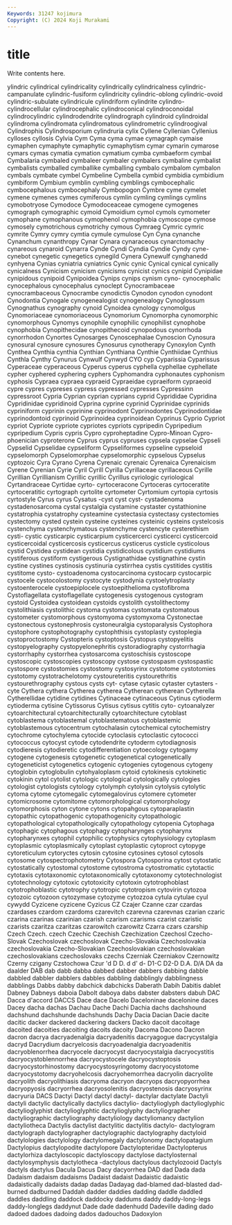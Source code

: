 ```yaml
---
Keywords: 31247 kojimura
Copyright: (C) 2024 Koji Murakami
---
```


# title

Write contents here.



ylindric cylindrical cylindricality cylindrically
cylindricalness cylindric-campanulate cylindric-fusiform cylindricity cylindric-oblong cylindric-ovoid cylindric-subulate cylindricule cylindriform cylindrite
cylindro- cylindrocellular cylindrocephalic cylindroconical cylindroconoidal cylindrocylindric cylindrodendrite cylindrograph cylindroid cylindroidal
cylindroma cylindromata cylindromatous cylindrometric cylindroogival Cylindrophis Cylindrosporium cylindruria cylix Cyllene
Cyllenian Cyllenius cylloses cyllosis Cylvia Cym Cyma cyma cymae cymagraph
cymaise cymaphen cymaphyte cymaphytic cymaphytism cymar cymarin cymarose cymars cymas
cymatia cymation cymatium cymba cymbaeform cymbal Cymbalaria cymbaled cymbaleer cymbaler
cymbalers cymbaline cymbalist cymbalists cymballed cymballike cymballing cymbalo cymbalom cymbalon
cymbals cymbate cymbel Cymbeline Cymbella cymbid cymbidia cymbidium cymbiform Cymbium
cymblin cymbling cymblings cymbocephalic cymbocephalous cymbocephaly Cymbopogon Cymbre cyme cymelet
cymene cymenes cymes cymiferous cymlin cymling cymlings cymlins cymobotryose Cymodoce
Cymodoceaceae cymogene cymogenes cymograph cymographic cymoid Cymoidium cymol cymols cymometer
cymophane cymophanous cymophenol cymophobia cymoscope cymose cymosely cymotrichous cymotrichy cymous
Cymraeg Cymric cymric cymrite Cymry cymry cymtia cymule cymulose Cyn
Cyna cynanche Cynanchum cynanthropy Cynar Cynara cynaraceous cynarctomachy cynareous cynaroid
Cynarra Cynde Cyndi Cyndia Cyndie Cyndy cyne- cynebot cynegetic cynegetics
cynegild Cynera Cynewulf cynghanedd cynhyena Cynias cyniatria cyniatrics Cynic cynic
Cynical cynical cynically cynicalness Cynicism cynicism cynicisms cynicist cynics cynipid
Cynipidae cynipidous cynipoid Cynipoidea Cynips cynips cynism cyno- cynocephalic cynocephalous
cynocephalus cynoclept Cynocrambaceae cynocrambaceous Cynocrambe cynodictis Cynodon cynodon cynodont Cynodontia
Cynogale cynogenealogist cynogenealogy Cynoglossum Cynognathus cynography cynoid Cynoidea cynology cynomolgus
Cynomoriaceae cynomoriaceous Cynomorium Cynomorpha cynomorphic cynomorphous Cynomys cynophile cynophilic cynophilist
cynophobe cynophobia Cynopithecidae cynopithecoid cynopodous cynorrhoda cynorrhodon Cynortes Cynosarges Cynoscephalae
Cynoscion Cynosura cynosural cynosure cynosures Cynosurus cynotherapy Cynoxylon Cynth Cynthea
Cynthia cynthia Cynthian Cynthiana Cynthie Cynthiidae Cynthius Cynthla Cynthy Cynurus
Cynwulf Cynwyd CYO cyp Cyparissia Cyparissus Cyperaceae cyperaceous Cyperus cyperus
cyphella cyphellae cyphellate cypher cyphered cyphering cyphers Cyphomandra cyphonautes cyphonism
cyphosis Cypraea cypraea cypraeid Cypraeidae cypraeiform cypraeoid cypre cypres cypreses
cypress cypressed cypresses Cypressinn cypressroot Cypria Cyprian cyprian cyprians cyprid
Cyprididae Cypridina Cypridinidae cypridinoid Cyprina cyprine cyprinid Cyprinidae cyprinids cypriniform
cyprinin cyprinine cyprinodont Cyprinodontes Cyprinodontidae cyprinodontoid cyprinoid Cyprinoidea cyprinoidean Cyprinus
Cyprio Cypriot cypriot Cypriote cypriote cypriotes cypriots cypripedin Cypripedium cypripedium
Cypris cypris Cypro cyproheptadine Cypro-Minoan Cypro-phoenician cyproterone Cyprus cyprus cypruses
cypsela cypselae Cypseli Cypselid Cypselidae cypseliform Cypseliformes cypseline cypseloid cypselomorph
Cypselomorphae cypselomorphic cypselous Cypselus cyptozoic Cyra Cyrano Cyrena Cyrenaic cyrenaic
Cyrenaica Cyrenaicism Cyrene Cyrenian Cyrie Cyril Cyrill Cyrilla Cyrillaceae cyrillaceous
Cyrille Cyrillian Cyrillianism Cyrillic cyrillic Cyrillus cyriologic cyriological Cyrtandraceae Cyrtidae
cyrto- cyrtoceracone Cyrtoceras cyrtoceratite cyrtoceratitic cyrtograph cyrtolite cyrtometer Cyrtomium cyrtopia
cyrtosis cyrtostyle Cyrus cyrus Cysatus -cyst cyst cyst- cystadenoma cystadenosarcoma
cystal cystalgia cystamine cystaster cystathionine cystatrophia cystatrophy cysteamine cystectasia cystectasy
cystectomies cystectomy cysted cystein cysteine cysteines cysteinic cysteins cystelcosis cystenchyma
cystenchymatous cystenchyme cystencyte cysterethism cysti- cystic cysticarpic cysticarpium cysticercerci cysticerci
cysticercoid cysticercoidal cysticercosis cysticercus cysticerus cysticle cysticolous cystid Cystidea cystidean
cystidia cystidicolous cystidium cystidiums cystiferous cystiform cystigerous Cystignathidae cystignathine cystin
cystine cystines cystinosis cystinuria cystirrhea cystis cystitides cystitis cystitome cysto-
cystoadenoma cystocarcinoma cystocarp cystocarpic cystocele cystocolostomy cystocyte cystodynia cystoelytroplasty cystoenterocele
cystoepiplocele cystoepithelioma cystofibroma Cystoflagellata cystoflagellate cystogenesis cystogenous cystogram cystoid Cystoidea
cystoidean cystoids cystolith cystolithectomy cystolithiasis cystolithic cystoma cystomas cystomata cystomatous
cystometer cystomorphous cystomyoma cystomyxoma Cystonectae cystonectous cystonephrosis cystoneuralgia cystoparalysis Cystophora
cystophore cystophotography cystophthisis cystoplasty cystoplegia cystoproctostomy Cystopteris cystoptosis Cystopus cystopyelitis
cystopyelography cystopyelonephritis cystoradiography cystorrhagia cystorrhaphy cystorrhea cystosarcoma cystoschisis cystoscope cystoscopic
cystoscopies cystoscopy cystose cystospasm cystospastic cystospore cystostomies cystostomy cystosyrinx cystotome
cystotomies cystotomy cystotrachelotomy cystoureteritis cystourethritis cystourethrography cystous cysts cyt- cytase
cytasic cytaster cytasters -cyte Cythera cythera Cytherea cytherea Cytherean cytherean
Cytherella Cytherellidae cytidine cytidines Cytinaceae cytinaceous Cytinus cytioderm cytioderma cytisine
Cytissorus Cytisus cytisus cytitis cyto- cytoanalyzer cytoarchitectural cytoarchitecturally cytoarchitecture cytoblast
cytoblastema cytoblastemal cytoblastematous cytoblastemic cytoblastemous cytocentrum cytochalasin cytochemical cytochemistry cytochrome
cytochylema cytocide cytoclasis cytoclastic cytococci cytococcus cytocyst cytode cytodendrite cytoderm
cytodiagnosis cytodieresis cytodieretic cytodifferentiation cytoecology cytogamy cytogene cytogenesis cytogenetic cytogenetical
cytogenetically cytogeneticist cytogenetics cytogenic cytogenies cytogenous cytogeny cytoglobin cytoglobulin cytohyaloplasm
cytoid cytokinesis cytokinetic cytokinin cytol cytolist cytologic cytological cytologically cytologies
cytologist cytologists cytology cytolymph cytolysin cytolysis cytolytic cytoma cytome cytomegalic
cytomegalovirus cytomere cytometer cytomicrosome cytomitome cytomorphological cytomorphology cytomorphosis cyton cytone
cytons cytopahgous cytoparaplastin cytopathic cytopathogenic cytopathogenicity cytopathologic cytopathological cytopathologically cytopathology
cytopenia Cytophaga cytophagic cytophagous cytophagy cytopharynges cytopharynx cytopharynxes cytophil cytophilic
cytophysics cytophysiology cytoplasm cytoplasmic cytoplasmically cytoplast cytoplastic cytoproct cytopyge cytoreticulum
cytoryctes cytosin cytosine cytosines cytosol cytosols cytosome cytospectrophotometry Cytospora Cytosporina
cytost cytostatic cytostatically cytostomal cytostome cytostroma cytostromatic cytotactic cytotaxis cytotaxonomic
cytotaxonomically cytotaxonomy cytotechnologist cytotechnology cytotoxic cytotoxicity cytotoxin cytotrophoblast cytotrophoblastic cytotrophy
cytotropic cytotropism cytovirin cytozoa cytozoic cytozoon cytozymase cytozyme cytozzoa cytula
cytulae cyul cywydd Cyzicene cyzicene Cyzicus CZ Czajer Czanne czar
czardas czardases czardom czardoms czarevitch czarevna czarevnas czarian czaric czarina
czarinas czarinian czarish czarism czarisms czarist czaristic czarists czaritza czaritzas
czarowitch czarowitz Czarra czars czarship Czech Czech. czech Czechic Czechish
Czechization Czechosl Czecho-Slovak Czechoslovak czechoslovak Czecho-Slovakia Czechoslovakia czechoslovakia Czecho-Slovakian Czechoslovakian
czechoslovakian czechoslovakians czechoslovaks czechs Czerniak Czerniakov Czernowitz Czerny czigany Czstochowa
Czur 'd D D. d d' d- D1-C D2-D D.A.
D/A DA da daalder DAB dab dabb dabba dabbed dabber
dabbers dabbing dabble dabbled dabbler dabblers dabbles dabbling dabblingly dabblingness
dabblings Dabbs dabby dabchick dabchicks Daberath Dabih Dabitis dablet Dabney
Dabneys daboia Dabolt daboya dabs dabster dabsters dabuh DAC Dacca
d'accord DACCS Dace dace Dacelo Daceloninae dacelonine daces Dacey dacha
dachas Dachau Dache Dachi Dachia dachs dachshound dachshund dachshunde dachshunds
Dachy Dacia Dacian Dacie dacite dacitic dacker dackered dackering dackers
Dacko dacoit dacoitage dacoited dacoities dacoiting dacoits dacoity Dacoma Dacono
Dacron dacron dacrya dacryadenalgia dacryadenitis dacryagogue dacrycystalgia dacryd Dacrydium dacryelcosis
dacryoadenalgia dacryoadenitis dacryoblenorrhea dacryocele dacryocyst dacryocystalgia dacryocystitis dacryocystoblennorrhea dacryocystocele dacryocystoptosis
dacryocystorhinostomy dacryocystosyringotomy dacryocystotome dacryocystotomy dacryohelcosis dacryohemorrhea dacryolin dacryolite dacryolith dacryolithiasis
dacryoma dacryon dacryops dacryopyorrhea dacryopyosis dacryorrhea dacryosolenitis dacryostenosis dacryosyrinx dacryuria
DACS Dactyi Dactyl dactyl dactyl- dactylar dactylate Dactyli dactyli dactylic
dactylically dactylics dactylio- dactylioglyph dactylioglyphic dactylioglyphist dactylioglyphtic dactylioglyphy dactyliographer dactyliographic
dactyliography dactyliology dactyliomancy dactylion dactyliotheca Dactylis dactylist dactylitic dactylitis dactylo-
dactylogram dactylograph dactylographer dactylographic dactylography dactyloid dactylologies dactylology dactylomegaly dactylonomy
dactylopatagium Dactylopius dactylopodite dactylopore Dactylopteridae Dactylopterus dactylorhiza dactyloscopic dactyloscopy dactylose
dactylosternal dactylosymphysis dactylotheca -dactylous dactylous dactylozooid Dactyls dactyls dactylus Dacula
Dacus Dacy dacyorrhea DAD dad Dada dada Dadaism dadaism dadaisms
Dadaist dadaist Dadaistic dadaistic dadaistically dadaists dadap dadas Dadayag dad-blamed
dad-blasted dad-burned dadburned Daddah dadder daddies dadding daddle daddled daddles
daddling daddock daddocky daddums daddy daddy-long-legs daddy-longlegs daddynut Dade dade
dadenhudd Dadeville dading dado dadoed dadoes dadoing dados dadouchos Dadoxylon
